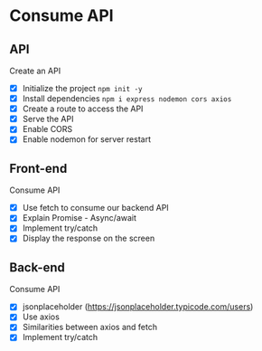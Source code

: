 # Consume API

## API

Create an API
- [x] Initialize the project `npm init -y`
- [x] Install dependencies `npm i express nodemon cors axios`
- [x] Create a route to access the API
- [x] Serve the API
- [x] Enable CORS
- [x] Enable nodemon for server restart

## Front-end

Consume API
- [x] Use fetch to consume our backend API
- [x] Explain Promise - Async/await
- [x] Implement try/catch
- [x] Display the response on the screen

## Back-end

Consume API
- [x] jsonplaceholder (https://jsonplaceholder.typicode.com/users)
- [x] Use axios
- [x] Similarities between axios and fetch
- [x] Implement try/catch
